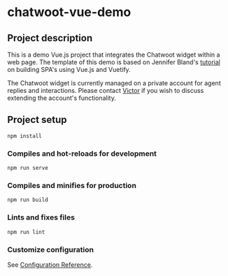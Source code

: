 # chatwoot-vue-demo

## Project description

This is a demo Vue.js project that integrates the Chatwoot widget within a web page. The template of this demo is based on Jennifer Bland's [tutorial](https://www.freecodecamp.org/news/how-to-build-a-single-page-application-using-vue-js-vuex-vuetify-and-firebase-838b40721a07/) on building SPA's using Vue.js and Vuetify.

The Chatwoot widget is currently managed on a private account for agent replies and interactions. Please contact [Victor](https://github.com/HeVictor) if you wish to discuss extending the account's functionality.

## Project setup

```
npm install
```

### Compiles and hot-reloads for development

```
npm run serve
```

### Compiles and minifies for production

```
npm run build
```

### Lints and fixes files

```
npm run lint
```

### Customize configuration

See [Configuration Reference](https://cli.vuejs.org/config/).
